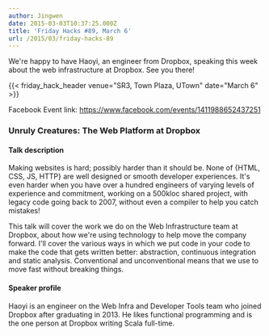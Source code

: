 ```yaml
---
author: Jingwen
date: 2015-03-03T10:37:25.000Z
title: 'Friday Hacks #89, March 6'
url: /2015/03/friday-hacks-89
---
```


We're happy to have Haoyi, an engineer from Dropbox, speaking this week about the web
infrastructure at Dropbox. See you there!

{{< friday_hack_header venue="SR3, Town Plaza, UTown" date="March 6" >}}

Facebook Event link: https://www.facebook.com/events/1411988652437251

### Unruly Creatures: The Web Platform at Dropbox

#### Talk description

Making websites is hard; possibly harder than it should be. None of {HTML, CSS, JS, HTTP} are well designed or smooth developer experiences. It's even harder when you have over a hundred engineers of varying levels of experience and commitment, working on a 500kloc shared project, with legacy code going back to 2007, without even a compiler to help you catch mistakes!

This talk will cover the work we do on the Web Infrastructure team at Dropbox, about how we're using technology to help move the company forward. I'll cover the various ways in which we put code in your code to make the code that gets written better: abstraction, continuous integration and static analysis. Conventional and unconventional means that we use to move fast without breaking things.

#### Speaker profile

Haoyi is an engineer on the Web Infra and Developer Tools team who joined Dropbox after graduating in 2013. He likes functional programming and is the one person at Dropbox writing Scala full-time.
